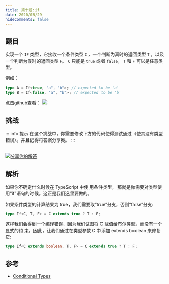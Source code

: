 ```yaml
---
title: 第十题:if
date: 2020/05/29
hideComments: false
---
```


## 题目

实现一个 `IF` 类型，它接收一个条件类型 `C` ，一个判断为真时的返回类型 `T` ，以及一个判断为假时的返回类型 `F`。 `C` 只能是 `true` 或者 `false`， `T` 和 `F` 可以是任意类型。

例如：

```ts
type A = If<true, "a", "b">; // expected to be 'a'
type B = If<false, "a", "b">; // expected to be 'b'
```

<p align='left'>
  点击github查看：

  <a href='https://github.com/W-HanYu/FE-Typescript/blob/master/vuepress/docs/challenge/1.10.if.md'>
    <img src='https://img.shields.io/badge/Github-1.8k+-143?logo=typescript&color=3178C6&logoColor=fff' />
  </a>
</p>

## 挑战

::: info 提示
在这个挑战中，你需要修改下方的代码使得测试通过（使其没有类型错误）。并且记得将答案分享奥。
:::

<CodeBox surl="https://stackblitz.com/edit/typescript-wgcecz?embed=1&file=1.10.if.ts&hideExplorer=1&hideNavigation=1&theme=dark&view=editor" />

<!--info-footer-start--><br> <a href="https://github.com/W-HanYu/FE-Typescript/issues/new?assignees=Ustinian&labels=answer&template=1-10%E5%AE%9E%E7%8E%B0-if.md&title=1-10%E5%AE%9E%E7%8E%B0-if.md" target="_blank"><img src="https://6d78-mxm1923893223-ulteh-1302287111.tcb.qcloud.la/-%E5%88%86%E4%BA%AB%E4%BD%A0%E7%9A%84%E8%A7%A3%E7%AD%94-teal.svg?sign=8bb2a2a3bd2b1cc8f86bfd919d53197e&t=1668143704" alt="分享你的解答"/></a>  <!--info-footer-end-->

## 解析

如果你不确定什么时候在 TypeScript 中使 用条件类型， 那就是你需要对类型使用“if”语句的时候。这正是我们这里要做的。

如果条件类型的计算结果为 true，我们需要取“true”分支，否则“false”分支:

```ts
type If<C, T, F> = C extends true ? T : F;
```

这样我们会得到一个编译错误，因为我们试图将 C 赋值给布尔类型，而没有一个显式的约 束。因此，让我们通过在类型参数 C 中添加 extends boolean 来修复它:

```ts
type If<C extends boolean, T, F> = C extends true ? T : F;
```

## 参考

- [Conditional Types](https://www.typescriptlang.org/docs/handbook/2/conditional-types.html)
